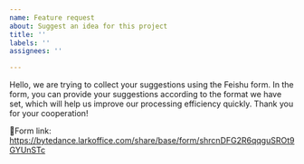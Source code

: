 ```yaml
---
name: Feature request
about: Suggest an idea for this project
title: ''
labels: ''
assignees: ''

---
```


Hello, we are trying to collect your suggestions using the Feishu form. In the form, you can provide your suggestions according to the format we have set, which will help us improve our processing efficiency quickly. Thank you for your cooperation!

🔗Form link: https://bytedance.larkoffice.com/share/base/form/shrcnDFG2R6qqguSROt9GYUnSTc
